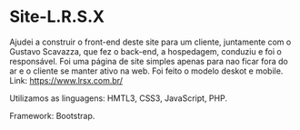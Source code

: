 # Site-L.R.S.X
Ajudei a construir o front-end deste site para um cliente, juntamente com o Gustavo Scavazza, que fez o back-end, a hospedagem, conduziu e foi o responsável.
Foi uma página de site simples apenas para nao ficar fora do ar e o cliente se manter ativo na web.
Foi feito o modelo deskot e mobile.
Link: https://www.lrsx.com.br/

Utilizamos as linguagens: HMTL3, CSS3, JavaScript, PHP.

Framework: Bootstrap.
